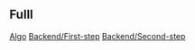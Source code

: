 ## Fulll
[Algo](https://github.com/sbondaryev/fulll/Algo/README.md)
[Backend/First-step](https://github.com/sbondaryev/fulll/Backend/first-step/README.md)
[Backend/Second-step](https://github.com/sbondaryev/fulll/Backend/second-step/README.md)
